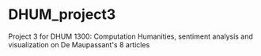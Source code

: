 # DHUM_project3
Project 3 for DHUM 1300: Computation Humanities, sentiment analysis and visualization on De Maupassant's 8 articles
